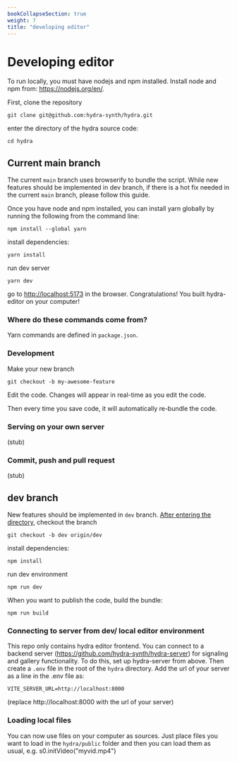 ```yaml
---
bookCollapseSection: true
weight: 7
title: "developing editor"
---
```


# Developing editor

To run locally, you must have nodejs and npm installed. Install node and npm from: https://nodejs.org/en/.

First, clone the repository

    git clone git@github.com:hydra-synth/hydra.git

enter the directory of the hydra source code:

    cd hydra

## Current main branch

The current `main` branch uses browserify to bundle the script. While new features should be implemented in dev branch, if there is a hot fix needed in the current `main` branch, please follow this guide.

Once you have node and npm installed, you can install yarn globally by running the following from the command line:

    npm install --global yarn

install dependencies:

    yarn install

run dev server

    yarn dev

go to <http://localhost:5173> in the browser. Congratulations! You built hydra-editor on your computer!

### Where do these commands come from?

Yarn commands are defined in `package.json`.

### Development

Make your new branch

    git checkout -b my-awesome-feature

Edit the code. Changes will appear in real-time as you edit the code.

Then every time you save code, it will automatically re-bundle the code.

### Serving on your own server

(stub)

### Commit, push and pull request

(stub)

## dev branch

New features should be implemented in `dev` branch. [After entering the directory](#developing-editor), checkout the branch

    git checkout -b dev origin/dev

install dependencies:

    npm install

run dev environment

    npm run dev

When you want to publish the code, build the bundle:

    npm run build


### Connecting to server from dev/ local editor environment
This repo only contains hydra editor frontend. You can connect to a backend server (https://github.com/hydra-synth/hydra-server) for signaling and gallery functionality. To do this, set up hydra-server from above. Then create a `.env` file in the root of the `hydra` directory. Add the url of your server as a line in the .env file as:
```
VITE_SERVER_URL=http://localhost:8000
```
(replace http://localhost:8000 with the url of your server)
     
     
### Loading local files
You can now use files on your computer as sources.
Just place files you want to load in the `hydra/public` folder and then you can load them as usual, e.g. s0.initVideo("myvid.mp4")

